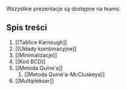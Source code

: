 Wszystkie prezentacje są dostępne na teams.

## Spis treści
1. [[Tablice Karnough]]
2. [[Układy kombinacyjne]]
3. [[Minimalizacje]]
4. [[Kod BCD]]
5. [[Metoda Quine'a]]
	1. [[Metoda Quine'a-McCluskeya]]
6. [[Multiplekser]]
